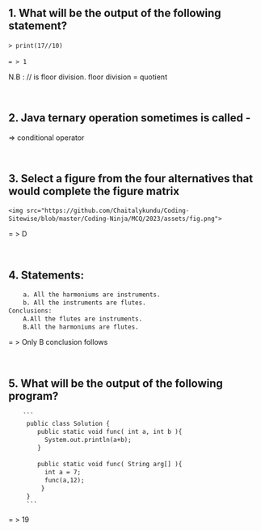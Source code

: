 ## 1.  What will be the output of the following statement?
    > print(17//10)

    = > 1

N.B : // is floor division. floor division = quotient

&nbsp;

## 2.  Java ternary operation sometimes is called -
=> conditional operator

&nbsp;


## 3.  Select a figure from the four alternatives that would complete the figure matrix  <br>
    <img src="https://github.com/Chaitalykundu/Coding-Sitewise/blob/master/Coding-Ninja/MCQ/2023/assets/fig.png">

= > D

&nbsp;

## 4.  Statements: 
        a. All the harmoniums are instruments.
        b. All the instruments are flutes.
    Conclusions:
        A.All the flutes are instruments.
        B.All the harmoniums are flutes.
        
 = > Only B conclusion follows
 
 &nbsp;

 
## 5. What will be the output of the following program?
        ```
         public class Solution {
            public static void func( int a, int b ){
              System.out.println(a+b);
            }

            public static void func( String arg[] ){
              int a = 7;
              func(a,12);
             }
         }
         ```
         
   = > 19
   
   
